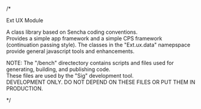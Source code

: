 /*

Ext UX Module

A class library based on Sencha coding conventions.  
Provides a simple app framework and a simple CPS framework (continuation passing style).
The classes in the "Ext.ux.data" namepspace provide general javascript tools and enhancements.


NOTE:
The "/bench" directectory contains scripts and files used for generating, building, and publishing code.  
These files are used by the "Sig" development tool.   
DEVELOPMENT ONLY.  DO NOT DEPEND ON THESE FILES OR PUT THEM IN PRODUCTION.


*/
